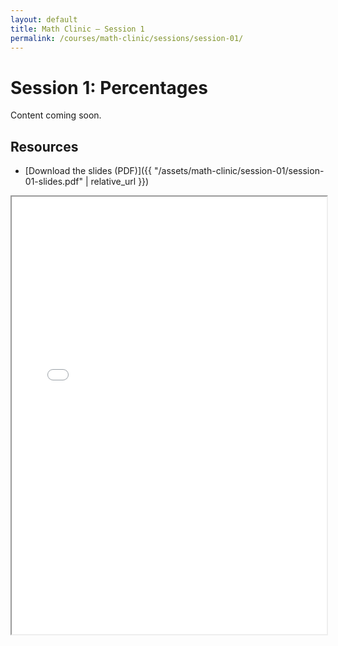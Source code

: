 ```yaml
---
layout: default
title: Math Clinic — Session 1
permalink: /courses/math-clinic/sessions/session-01/
---
```


# Session 1: Percentages
Content coming soon.

## Resources

- [Download the slides (PDF)]({{ "/assets/math-clinic/session-01/session-01-slides.pdf" | relative_url }})

<!-- Optional inline preview -->
<iframe src="{{ '/assets/math-clinic/session-01/session-01-slides.pdf' | relative_url }}#view=FitH"
        width="100%" height="700"></iframe>
